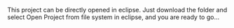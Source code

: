 This project can be directly opened in eclipse.
Just download the folder and select Open Project from file system in eclipse, and you are ready to go...
